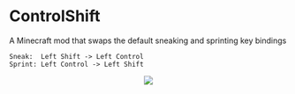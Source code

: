 # ControlShift
A Minecraft mod that swaps the default sneaking and sprinting key bindings

```
Sneak:  Left Shift -> Left Control
Sprint: Left Control -> Left Shift
```

<p align="center"><img src="https://i.imgur.com/K6YVaDK.png"></p>
